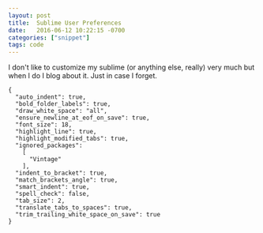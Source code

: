 ```yaml
---
layout: post
title:  Sublime User Preferences
date:   2016-06-12 10:22:15 -0700
categories: ["snippet"]
tags: code
---
```


I don't like to customize my sublime (or anything else, really) very much but when I do I blog about it. Just in case I forget.

```
{
  "auto_indent": true,
  "bold_folder_labels": true,
  "draw_white_space": "all",
  "ensure_newline_at_eof_on_save": true,
  "font_size": 18,
  "highlight_line": true,
  "highlight_modified_tabs": true,
  "ignored_packages":
  	[
  	  "Vintage"
	],
  "indent_to_bracket": true,
  "match_brackets_angle": true,
  "smart_indent": true,
  "spell_check": false,
  "tab_size": 2,
  "translate_tabs_to_spaces": true,
  "trim_trailing_white_space_on_save": true
}
```
